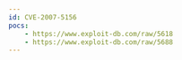 ```yaml
---
id: CVE-2007-5156
pocs:
    - https://www.exploit-db.com/raw/5618
    - https://www.exploit-db.com/raw/5688
---
```

